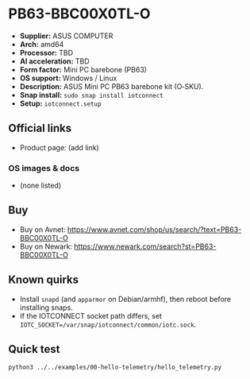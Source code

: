 # PB63-BBC00X0TL-O

- **Supplier:** ASUS COMPUTER
- **Arch:** amd64
- **Processor:** TBD
- **AI acceleration:** TBD
- **Form factor:** Mini PC barebone (PB63)
- **OS support:** Windows / Linux
- **Description:** ASUS Mini PC PB63 barebone kit (O‑SKU).
- **Snap install:** `sudo snap install iotconnect`
- **Setup:** `iotconnect.setup`

## Official links
- Product page: (add link)

### OS images & docs
- (none listed)

## Buy
- Buy on Avnet: https://www.avnet.com/shop/us/search/?text=PB63-BBC00X0TL-O
- Buy on Newark: https://www.newark.com/search?st=PB63-BBC00X0TL-O

## Known quirks
- Install `snapd` (and `apparmor` on Debian/armhf), then reboot before installing snaps.
- If the IOTCONNECT socket path differs, set `IOTC_SOCKET=/var/snap/iotconnect/common/iotc.sock`.

## Quick test
```bash
python3 ../../examples/00-hello-telemetry/hello_telemetry.py
```
